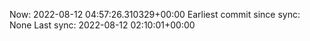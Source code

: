 Now: 2022-08-12 04:57:26.310329+00:00 Earliest commit since sync: None Last sync: 2022-08-12 02:10:01+00:00
